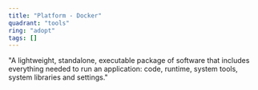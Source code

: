 ```yaml
---
title: "Platform - Docker"
quadrant: "tools"
ring: "adopt"
tags: []
---
```


"A lightweight, standalone, executable package of software that includes everything needed to run an application: code, runtime, system tools, system libraries and settings."
